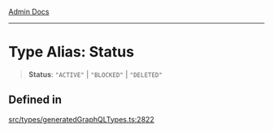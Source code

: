 [Admin Docs](/)

***

# Type Alias: Status

> **Status**: `"ACTIVE"` \| `"BLOCKED"` \| `"DELETED"`

## Defined in

[src/types/generatedGraphQLTypes.ts:2822](https://github.com/Suyash878/talawa-api/blob/cfd688207611ba245c99edd8dbaccb2cdbf6a043/src/types/generatedGraphQLTypes.ts#L2822)

